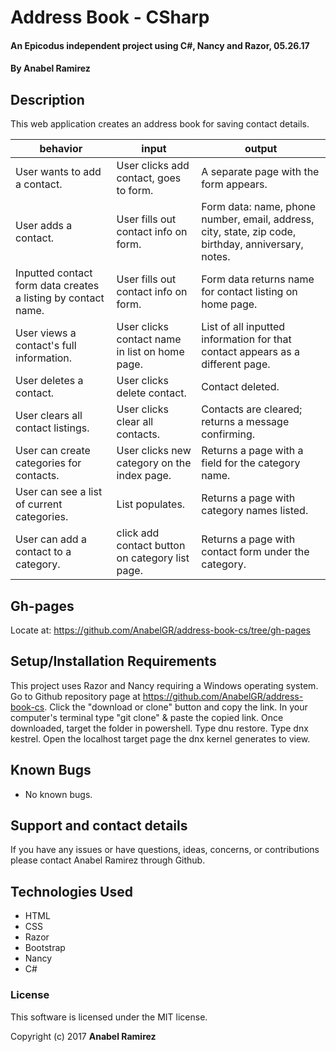 # Address Book - CSharp

#### An Epicodus independent project using C#, Nancy and Razor, 05.26.17

#### **By Anabel Ramirez**

## Description

This web application creates an address book for saving contact details.

|  behavior | input  | output  |
|---|---|---|
| User wants to add a contact.  | User clicks add contact, goes to form.  |  A separate page with the form appears. |
| User adds a contact. | User fills out contact info on form. | Form data: name, phone number, email, address, city, state, zip code, birthday, anniversary, notes. |
| Inputted contact form data creates a listing by contact name. | User fills out contact info on form. | Form data returns name for contact listing on home page. |
| User views a contact's full information. | User clicks contact name in list on home page.  |  List of all inputted information for that contact appears as a different page. |
| User deletes a contact. | User clicks delete contact. | Contact deleted. |
| User clears all contact listings. | User clicks clear all contacts. | Contacts are cleared; returns a message confirming. |
| User can create categories for contacts. | User clicks new category on the index page. | Returns a page with a field for the category name. |
| User can see a list of current categories. | List populates. | Returns a page with category names listed. |
| User can add a contact to a category. | click add contact button on category list page. | Returns a page with contact form under the category. |

## Gh-pages

Locate at: https://github.com/AnabelGR/address-book-cs/tree/gh-pages

## Setup/Installation Requirements

This project uses Razor and Nancy requiring a Windows operating system.
Go to Github repository page at https://github.com/AnabelGR/address-book-cs.
Click the "download or clone" button and copy the link.
In your computer's terminal type "git clone" & paste the copied link.
Once downloaded, target the folder in powershell.
Type dnu restore.
Type dnx kestrel.
Open the localhost target page the dnx kernel generates to view.

## Known Bugs

* No known bugs.


## Support and contact details

If you have any issues or have questions, ideas, concerns, or contributions please contact Anabel Ramirez through Github.

## Technologies Used

* HTML
* CSS
* Razor
* Bootstrap
* Nancy
* C#

### License
This software is licensed under the MIT license.

Copyright (c) 2017 **Anabel Ramirez**
